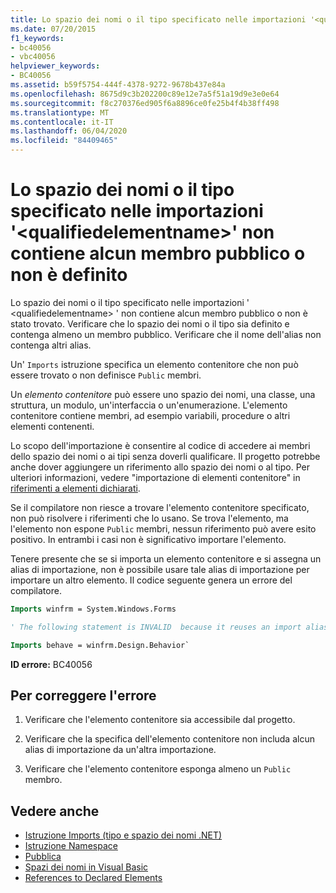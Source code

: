 ```yaml
---
title: Lo spazio dei nomi o il tipo specificato nelle importazioni '<qualifiedelementname>' non contiene alcun membro pubblico o non è definito
ms.date: 07/20/2015
f1_keywords:
- bc40056
- vbc40056
helpviewer_keywords:
- BC40056
ms.assetid: b59f5754-444f-4378-9272-9678b437e84a
ms.openlocfilehash: 8675d9c3b202200c89e12e7a5f51a19d9e3e0e64
ms.sourcegitcommit: f8c270376ed905f6a8896ce0fe25b4f4b38ff498
ms.translationtype: MT
ms.contentlocale: it-IT
ms.lasthandoff: 06/04/2020
ms.locfileid: "84409465"
---
```

# <a name="namespace-or-type-specified-in-the-imports-qualifiedelementname-doesnt-contain-any-public-member-or-cannot-be-found"></a>Lo spazio dei nomi o il tipo specificato nelle importazioni '\<qualifiedelementname>' non contiene alcun membro pubblico o non è definito

Lo spazio dei nomi o il tipo specificato nelle importazioni ' \<qualifiedelementname> ' non contiene alcun membro pubblico o non è stato trovato. Verificare che lo spazio dei nomi o il tipo sia definito e contenga almeno un membro pubblico. Verificare che il nome dell'alias non contenga altri alias.

Un' `Imports` istruzione specifica un elemento contenitore che non può essere trovato o non definisce `Public` membri.

Un *elemento contenitore* può essere uno spazio dei nomi, una classe, una struttura, un modulo, un'interfaccia o un'enumerazione. L'elemento contenitore contiene membri, ad esempio variabili, procedure o altri elementi contenenti.

Lo scopo dell'importazione è consentire al codice di accedere ai membri dello spazio dei nomi o ai tipi senza doverli qualificare. Il progetto potrebbe anche dover aggiungere un riferimento allo spazio dei nomi o al tipo. Per ulteriori informazioni, vedere "importazione di elementi contenitore" in [riferimenti a elementi dichiarati](../../programming-guide/language-features/declared-elements/references-to-declared-elements.md).

Se il compilatore non riesce a trovare l'elemento contenitore specificato, non può risolvere i riferimenti che lo usano. Se trova l'elemento, ma l'elemento non espone `Public` membri, nessun riferimento può avere esito positivo. In entrambi i casi non è significativo importare l'elemento.

Tenere presente che se si importa un elemento contenitore e si assegna un alias di importazione, non è possibile usare tale alias di importazione per importare un altro elemento. Il codice seguente genera un errore del compilatore.

```vb
Imports winfrm = System.Windows.Forms

' The following statement is INVALID  because it reuses an import alias.

Imports behave = winfrm.Design.Behavior`
```

**ID errore:** BC40056

## <a name="to-correct-this-error"></a>Per correggere l'errore

1. Verificare che l'elemento contenitore sia accessibile dal progetto.

2. Verificare che la specifica dell'elemento contenitore non includa alcun alias di importazione da un'altra importazione.

3. Verificare che l'elemento contenitore esponga almeno un `Public` membro.

## <a name="see-also"></a>Vedere anche

- [Istruzione Imports (tipo e spazio dei nomi .NET)](../statements/imports-statement-net-namespace-and-type.md)
- [Istruzione Namespace](../statements/namespace-statement.md)
- [Pubblica](../modifiers/public.md)
- [Spazi dei nomi in Visual Basic](../../programming-guide/program-structure/namespaces.md)
- [References to Declared Elements](../../programming-guide/language-features/declared-elements/references-to-declared-elements.md)
